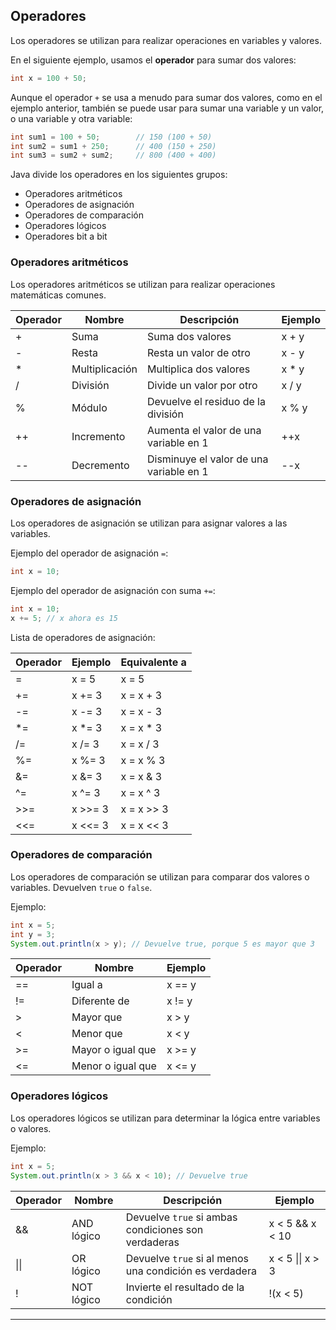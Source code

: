 ## **Operadores**

Los operadores se utilizan para realizar operaciones en variables y valores.

En el siguiente ejemplo, usamos el **operador** para sumar dos valores:

```java
int x = 100 + 50;
```

Aunque el operador `+` se usa a menudo para sumar dos valores, como en el ejemplo anterior, también se puede usar para sumar una variable y un valor, o una variable y otra variable:

```java
int sum1 = 100 + 50;        // 150 (100 + 50)
int sum2 = sum1 + 250;      // 400 (150 + 250)
int sum3 = sum2 + sum2;     // 800 (400 + 400)
```

Java divide los operadores en los siguientes grupos:

- Operadores aritméticos
- Operadores de asignación
- Operadores de comparación
- Operadores lógicos
- Operadores bit a bit

### **Operadores aritméticos**

Los operadores aritméticos se utilizan para realizar operaciones matemáticas comunes.

| Operador | Nombre         | Descripción                              | Ejemplo |
| -------- | ------------- | ---------------------------------------- | ------- |
| +        | Suma          | Suma dos valores                        | x + y   |
| -        | Resta         | Resta un valor de otro                  | x - y   |
| *        | Multiplicación| Multiplica dos valores                  | x * y   |
| /        | División      | Divide un valor por otro                | x / y   |
| %        | Módulo        | Devuelve el residuo de la división      | x % y   |
| ++       | Incremento    | Aumenta el valor de una variable en 1   | ++x     |
| --       | Decremento    | Disminuye el valor de una variable en 1 | --x     |

### **Operadores de asignación**

Los operadores de asignación se utilizan para asignar valores a las variables.

Ejemplo del operador de asignación `=`:

```java
int x = 10;
```

Ejemplo del operador de asignación con suma `+=`:

```java
int x = 10;
x += 5; // x ahora es 15
```

Lista de operadores de asignación:

| Operador | Ejemplo  | Equivalente a |
| -------- | -------- | ------------- |
| =        | x = 5    | x = 5         |
| +=       | x += 3   | x = x + 3     |
| -=       | x -= 3   | x = x - 3     |
| *=       | x *= 3   | x = x * 3     |
| /=       | x /= 3   | x = x / 3     |
| %=       | x %= 3   | x = x % 3     |
| &=       | x &= 3   | x = x & 3     |
| ^=       | x ^= 3   | x = x ^ 3     |
| >>=      | x >>= 3  | x = x >> 3    |
| <<=      | x <<= 3  | x = x << 3    |

### **Operadores de comparación**

Los operadores de comparación se utilizan para comparar dos valores o variables. Devuelven `true` o `false`.

Ejemplo:

```java
int x = 5;
int y = 3;
System.out.println(x > y); // Devuelve true, porque 5 es mayor que 3
```

| Operador | Nombre                  | Ejemplo |
| -------- | ----------------------- | ------- |
| ==       | Igual a                 | x == y  |
| !=       | Diferente de            | x != y  |
| >        | Mayor que               | x > y   |
| <        | Menor que               | x < y   |
| >=       | Mayor o igual que       | x >= y  |
| <=       | Menor o igual que       | x <= y  |

### **Operadores lógicos**

Los operadores lógicos se utilizan para determinar la lógica entre variables o valores.

Ejemplo:

```java
int x = 5;
System.out.println(x > 3 && x < 10); // Devuelve true
```

| Operador | Nombre        | Descripción                                             | Ejemplo         |
| -------- | ------------ | ------------------------------------------------------- | --------------- |
| &&       | AND lógico   | Devuelve `true` si ambas condiciones son verdaderas     | x < 5 && x < 10 |
| \|\|     | OR lógico    | Devuelve `true` si al menos una condición es verdadera | x < 5 \|\| x > 3 |
| !        | NOT lógico   | Invierte el resultado de la condición                   | !(x < 5)        |

---